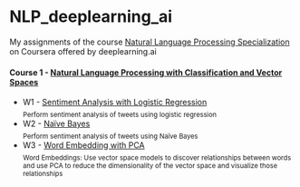 # NLP_deeplearning_ai
My assignments of the course [Natural Language Processing Specialization](https://www.coursera.org/specializations/natural-language-processing) on Coursera offered by deeplearning.ai

#### Course 1 - [Natural Language Processing with Classification and Vector Spaces](https://www.coursera.org/learn/classification-vector-spaces-in-nlp) 
- W1 - [Sentiment Analysis with Logistic Regression](https://github.com/annalisamf/NLP_deeplearning_ai/tree/master/C1%20-%20Classification%20and%20Vector%20Spaces/W1%20-%20Sentiment%20Analysis%20with%20Logistic%20Regression)<br/> <sub>Perform sentiment analysis of tweets using logistic regression</sub>
- W2 - [Naïve Bayes](https://github.com/annalisamf/NLP_deeplearning_ai/tree/master/C1%20-%20Classification%20and%20Vector%20Spaces/W2%20-%20Na%C3%AFve%20Bayes)<br/> <sub>Perform sentiment analysis of tweets using Naïve Bayes</sub>
- W3 - [Word Embedding with PCA](https://github.com/annalisamf/NLP_deeplearning_ai/tree/master/C1%20-%20Classification%20and%20Vector%20Spaces/W3%20-%20PCA%20Word%20Embedding)<br/> <sub>Word Embeddings: Use vector space models to discover relationships between words and use PCA to reduce the dimensionality of the vector space and visualize those relationships</sub>
